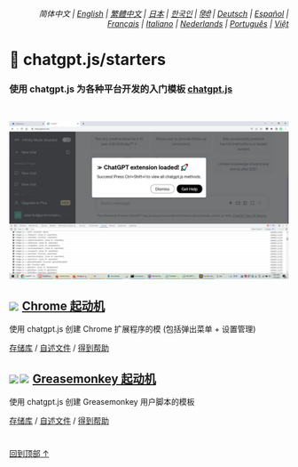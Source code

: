<div align="right">

###### 简体中文 | <a href="../..#readme">English</a> | <a href="../zh-tw#readme">繁體中文</a> | <a href="../ja#readme">日本</a> | <a href="../ko#readme">한국인</a> | <a href="../hi#readme">हिंदी</a> | <a href="../de#readme">Deutsch</a> | <a href="../es#readme">Español</a> | <a href="../fr#readme">Français</a> | <a href="../it#readme">Italiano</a> | <a href="../nl#readme">Nederlands</a> | <a href="../pt#readme">Português</a> | <a href="../vi#readme">Việt</a>
    
</div>

# 🚀 chatgpt.js/starters

### 使用 chatgpt.js 为各种平台开发的入门模板 <a href="https://github.com/kudoai/chatgpt.js">chatgpt.js</a>

<br>

![](../../chrome/media/images/screenshots/extension-loaded.png)

<h2><a href="../../chrome"><img style="margin: 0 2px -1px 0" height=18 src="https://www.google.com/chrome/static/images/favicons/apple-icon-60x60.png"></a> <a href="../../chrome">Chrome 起动机</a></h3>

使用 chatgpt.js 创建 Chrome 扩展程序的模 (包括弹出菜单 + 设置管理)

[存储库](https://github.com/kudoai/chatgpt.js-chrome-starter) / [自述文件](../../chrome/docs/zh-cn#readme) / [得到帮助](https://github.com/kudoai/chatgpt.js-chrome-starter/issues)

<h2><a href="../../greasemonkey"><img style="margin: 0 2px -0.065rem 0" height=19 src="https://i.imgur.com/SATGr8j.png"><img style="margin: 0 2px -0.035rem 1px" height=19.5 src="https://i.imgur.com/wcCg3al.png"></a> <a href="../../greasemonkey">Greasemonkey 起动机</a></h3>

使用 chatgpt.js 创建 Greasemonkey 用户脚本的模板

[存储库](https://github.com/kudoai/chatgpt.js-greasemonkey-starter) / [自述文件](../../greasemonkey#readme) / [得到帮助](https://github.com/kudoai/chatgpt.js-greasemonkey-starter/issues)

#

[回到顶部 ↑](#)

